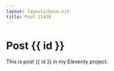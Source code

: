 ```yaml
---
layout: layouts/base.njk
title: Post 11430
---
```


# Post {{ id }}

This is post {{ id }} in my Eleventy project.
